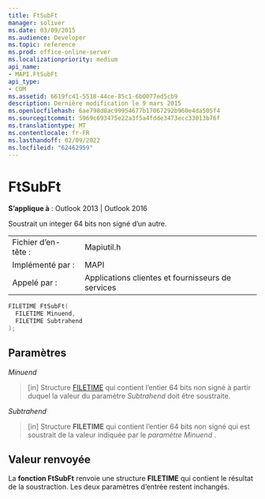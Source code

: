 ```yaml
---
title: FtSubFt
manager: soliver
ms.date: 03/09/2015
ms.audience: Developer
ms.topic: reference
ms.prod: office-online-server
ms.localizationpriority: medium
api_name:
- MAPI.FtSubFt
api_type:
- COM
ms.assetid: 6619fc41-5518-44ce-85c1-6b0077ed5cb9
description: Dernière modification le 9 mars 2015
ms.openlocfilehash: 6ae798d8ac99954677b17067292b960e4da505f4
ms.sourcegitcommit: 5969c693475e22a3f5a4fdde3473ecc33013b76f
ms.translationtype: MT
ms.contentlocale: fr-FR
ms.lasthandoff: 02/09/2022
ms.locfileid: "62462959"
---
```

# <a name="ftsubft"></a>FtSubFt

  
  
**S’applique à** : Outlook 2013 | Outlook 2016 
  
Soustrait un integer 64 bits non signé d’un autre. 
  
|||
|:-----|:-----|
|Fichier d’en-tête :  <br/> |Mapiutil.h  <br/> |
|Implémenté par :  <br/> |MAPI  <br/> |
|Appelé par :  <br/> |Applications clientes et fournisseurs de services  <br/> |
   
```cpp
FILETIME FtSubFt(
  FILETIME Minuend,
  FILETIME Subtrahend
);
```

## <a name="parameters"></a>Paramètres

 _Minuend_
  
> [in] Structure [FILETIME](filetime.md) qui contient l’entier 64 bits non signé à partir duquel la valeur du paramètre _Subtrahend_ doit être soustraite. 
    
 _Subtrahend_
  
> [in] Structure **FILETIME** qui contient l’entier 64 bits non signé qui est soustrait de la valeur indiquée par le  _paramètre Minuend_ . 
    
## <a name="return-value"></a>Valeur renvoyée

La **fonction FtSubFt** renvoie une structure **FILETIME** qui contient le résultat de la soustraction. Les deux paramètres d’entrée restent inchangés. 
  

